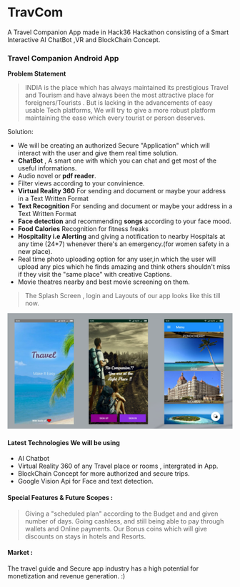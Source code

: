 # TravCom
A Travel Companion App made in Hack36 Hackathon consisting of a Smart Interactive AI ChatBot ,VR and BlockChain Concept.


###  Travel Companion Android App

**Problem Statement**
> INDIA is the place which has always maintained its prestigious
Travel and Tourism and have always been the most attractive place for foreigners/Tourists . But is lacking in the advancements of easy usable Tech platforms, We will try to give a more robust platform maintaining the ease which
every tourist or person deserves.

Solution:
 * We will be creating an authorized Secure "Application" which will interact with the user and give them real time solution.
 * **ChatBot** , A smart one with which you can chat and get most of the useful informations.
 * Audio novel or **pdf reader**.
 * Filter views according to your convinience.
 * **Virtual Reality 360** For sending and document or maybe your address in a Text Written Format
 * **Text Recognition** For sending and document or maybe your address in a Text Written Format
 * **Face detection** and recommending **songs** according to your face mood.
 * **Food Calories** Recognition for fitness freaks
 * **Hospitality i.e Alerting** and giving a notification to nearby Hospitals at any time (24*7) whenever there's an emergency.(for women safety in a new place).
 * Real time photo uploading option for any user,in which the user will upload any pics which he finds amazing and think others shouldn't miss if they visit the "same place" with creative Captions.
 * Movie theatres nearby and best movie screening on them.

>The Splash Screen , login and Layouts of our app looks like this till now.

[![](https://raw.githubusercontent.com/Lightning-Bug/ML-Starter-Pack/master/Decision%20Tree%20Classifier/Images/Screenshot%20from%202018-01-27%2007-48-00.png)](https://nodesource.com/products/nsolid)

#### Latest Technologies We will be using
  - AI Chatbot
  - Virtual Reality 360 of any Travel place or rooms , intergrated in App.
  - BlockChain Concept for more authorized and secure trips.
  - Google Vision Api for Face and text detection.


#### Special Features & Future Scopes :
 >  Giving a "scheduled plan" according to the Budget and and given number of days.
 >  Going cashless, and still being able to pay through wallets and Online payments.
 >  Our Bonus coins which will give discounts on stays in hotels and Resorts.

#### Market :
The travel guide and Secure app industry has a high
potential for monetization and
revenue generation.
:) 

